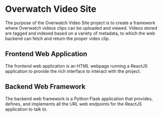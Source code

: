 # Overwatch Video Site
The purpose of the Overwatch Video Site project is to create a framework where
Overwatch videos clips can be uploaded and viewed. Videos stored are tagged and
indexed based on a variety of metadata, to which the web backend can fetch and
return the proper video clip.

## Frontend Web Application
The frontend web application is an HTML webpage running a ReactJS application to
provide the rich interface to interact with the project. 

## Backend Web Framework
The backend web framework is a Python Flask application that provides, defines,
and implements all the URL web endpoints for the ReactJS application to talk to.